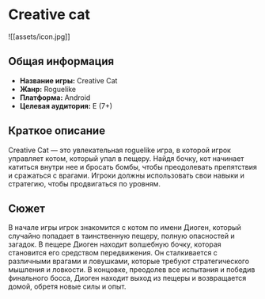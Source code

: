 # Creative cat

![[assets/icon.jpg]]

## Общая информация

- **Название игры:** Creative Cat
- **Жанр:** Roguelike
- **Платформа:** Android
- **Целевая аудитория:** E (7+)

## Краткое описание

Creative Cat — это увлекательная roguelike игра, в которой игрок управляет котом,
который упал в пещеру. Найдя бочку, кот начинает катиться внутри нее и бросать бомбы,
чтобы преодолевать препятствия и сражаться с врагами.
Игроки должны использовать свои навыки и стратегию,
чтобы продвигаться по уровням.

## Сюжет

В начале игры игрок знакомится с котом по имени Диоген,
который случайно попадает в таинственную пещеру,
полную опасностей и загадок. В пещере Диоген находит
волшебную бочку, которая становится его средством передвижения.
Он сталкивается с различными врагами и ловушками,
которые требуют стратегического мышления и ловкости.
В концовке, преодолев все испытания и победив финального босса,
Диоген находит выход из пещеры и возвращается домой,
обретя новые силы и опыт.
